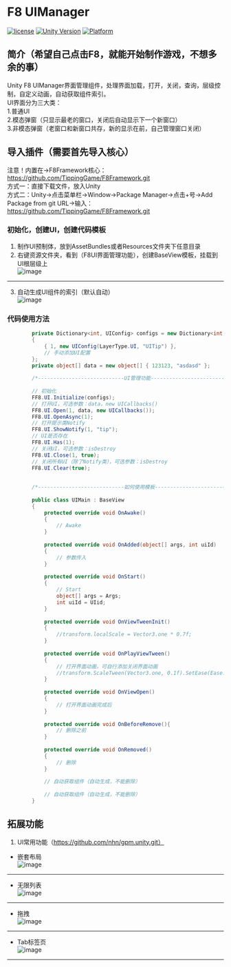 # F8 UIManager

[![license](http://img.shields.io/badge/license-MIT-green.svg)](https://opensource.org/licenses/MIT) 
[![Unity Version](https://img.shields.io/badge/unity-2021.3.15f1-blue)](https://unity.com) 
[![Platform](https://img.shields.io/badge/platform-Win%20%7C%20Android%20%7C%20iOS%20%7C%20Mac%20%7C%20Linux%20%7C%20WebGL-orange)]() 

## 简介（希望自己点击F8，就能开始制作游戏，不想多余的事）
Unity F8 UIManager界面管理组件，处理界面加载，打开，关闭，查询，层级控制，自定义动画，自动获取组件索引。  
UI界面分为三大类：  
1.普通UI  
2.模态弹窗（只显示最老的窗口，关闭后自动显示下一个新窗口）  
3.非模态弹窗（老窗口和新窗口共存，新的显示在前，自己管理窗口关闭）

## 导入插件（需要首先导入核心）
注意！内置在->F8Framework核心：https://github.com/TippingGame/F8Framework.git  
方式一：直接下载文件，放入Unity  
方式二：Unity->点击菜单栏->Window->Package Manager->点击+号->Add Package from git URL->输入：https://github.com/TippingGame/F8Framework.git  

### 初始化，创建UI，创建代码模板

1. 制作UI预制体，放到AssetBundles或者Resources文件夹下任意目录  
2. 右键资源文件夹，看到（F8UI界面管理功能），创建BaseView模板，挂载到UI根层级上  
![image](ui_20240302154254.png)
--------------------------
3. 自动生成UI组件的索引（默认自动）  
![image](ui_20240205223438.png)
### 代码使用方法
```C#
        private Dictionary<int, UIConfig> configs = new Dictionary<int, UIConfig>
        {
            { 1, new UIConfig(LayerType.UI, "UITip") },
            // 手动添加UI配置
        };
        private object[] data = new object[] { 123123, "asdasd" };
        
        /*----------------------------UI管理功能----------------------------*/
        
        // 初始化
        FF8.UI.Initialize(configs);
        // 打开UI，可选参数：data，new UICallbacks()
        FF8.UI.Open(1, data, new UICallbacks());
        FF8.UI.OpenAsync(1);
        // 打开提示类Notify
        FF8.UI.ShowNotify(1, "tip");
        // UI是否存在
        FF8.UI.Has(1);
        // 关闭UI，可选参数：isDestroy
        FF8.UI.Close(1, true);
        // 关闭所有UI（除了Notify类），可选参数：isDestroy
        FF8.UI.Clear(true);
        
        
        /*----------------------------如何使用模板----------------------------*/
        
        public class UIMain : BaseView
        {
            protected override void OnAwake()
            {
                // Awake
            }
                
            protected override void OnAdded(object[] args, int uiId)
            {
                // 参数传入
            }
            
            protected override void OnStart()
            {
                // Start
                object[] args = Args;
                int uiId = UIid;
            }
            
            protected override void OnViewTweenInit()
            {
                //transform.localScale = Vector3.one * 0.7f;
            }
            
            protected override void OnPlayViewTween()
            {
                // 打开界面动画，可自行添加关闭界面动画
                //transform.ScaleTween(Vector3.one, 0.1f).SetEase(Ease.Linear).SetOnComplete(OnViewOpen);
            }
            
            protected override void OnViewOpen()
            {
                // 打开界面动画完成后
            }
            
            protected override void OnBeforeRemove(){
                // 删除之前
            }
            
            protected override void OnRemoved()
            {
                // 删除
            }
            
            // 自动获取组件（自动生成，不能删除）
    
            // 自动获取组件（自动生成，不能删除）
        }
```
## 拓展功能
1. UI常用功能（https://github.com/nhn/gpm.unity.git）  
* 嵌套布局  
![image](ui_20240302173446.png)
----------------------------------
* 无限列表  
![image](ui_20240302173458.png)
----------------------------------
* 拖拽  
![image](ui_20240302173503.png)
----------------------------------
* Tab标签页  
![image](ui_20240302173507.png)
----------------------------------

